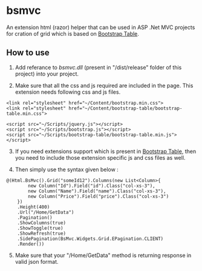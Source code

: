 # bsmvc

An extension html (razor) helper that can be used in ASP .Net MVC projects for cration of grid which is based on 
[Bootstrap Table](http://bootstrap-table.wenzhixin.net.cn).

## How to use

1. Add referance  to *bsmvc.dll* (present in "/dist/release" folder of this project) into your project.

2. Make sure that all the css and js required are included in the page. This extension needs following css and js files.

```
<link rel="stylesheet" href="~/Content/bootstrap.min.css">
<link rel="stylesheet" href="~/Content/bootstrap-table/bootstrap-table.min.css">

<script src="~/Scripts/jquery.js"></script>
<script src="~/Scripts/bootstrap.js"></script>
<script src="~/Scripts/bootstrap-table/bootstrap-table.min.js"></script>
```

3. If you need extensions support which is present in [Bootstrap Table](http://bootstrap-table.wenzhixin.net.cn), 
then you need to include those extension specific js and css files as well.

4. Then simply use the syntax given below :

```
@(Html.BsMvc().Grid("someId12").Columns(new List<Column>{
        new Column("Id").Field("id").Class("col-xs-3"),
        new Column("Name").Field("name").Class("col-xs-3"),
        new Column("Price").Field("price").Class("col-xs-3")
    })
    .Height(400)
    .Url("/Home/GetData")
    .Pagination()
    .ShowColumns(true)
    .ShowToggle(true)
    .ShowRefresh(true)
    .SidePagination(BsMvc.Widgets.Grid.EPagination.CLIENT)
    .Render())
```

5. Make sure that your "/Home/GetData" method is returning response in valid json format. 
